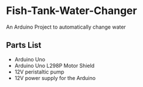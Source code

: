 # Fish-Tank-Water-Changer
An Arduino Project to automatically change water

## Parts List
* Arduino Uno
* Arduino Uno L298P Motor Shield
* 12V peristaltic pump
* 12V power supply for the Arduino
